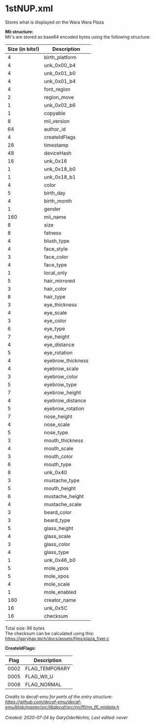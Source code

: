 # 1stNUP.xml

Stores what is displayed on the Wara Wara Plaza

<b>Mii structure:</b>  
Mii's are stored as base64 encoded bytes using the following structure:

| Size (in bits!) | Description         |
| --------------- | ------------------- |
| 4 | birth_platform    |
| 4 | unk_0x00_b4       |
| 4 | unk_0x01_b0       |
| 4 | unk_0x01_b4       |
| 4 | font_region       |
| 2 | region_move       |
| 1 | unk_0x02_b6       |
| 1 | copyable          |
| 8 | mii_version      |
| 64 | author_id        |
| 4 | createIdFlags     |
| 28 | timestamp        |
| 48 | deviceHash       |
| 16 | unk_0x16         |  
| 1 | unk_0x18_b0       | 
| 1 | unk_0x18_b1       | 
| 4 | color             | 
| 5 | birth_day         | 
| 4 | birth_month       | 
| 1 | gender            | 
| 160 | mii_name         |  
| 8 | size              |
| 8 | fatness           |
| 4 | blush_type        |
| 4 | face_style        |
| 3 | face_color        |
| 4 | face_type         |
| 1 | local_only        |
| 5 | hair_mirrored     |
| 3 | hair_color        |
| 8 | hair_type         |
| 3 | eye_thickness     |
| 4 | eye_scale         |
| 3 | eye_color         |
| 6 | eye_type          |
| 7 | eye_height        |
| 4 | eye_distance      |
| 5 | eye_rotation      |
| 4 | eyebrow_thickness |
| 4 | eyebrow_scale     |
| 3 | eyebrow_color     |
| 5 | eyebrow_type      |
| 7 | eyebrow_height    |
| 4 | eyebrow_distance  |
| 5 | eyebrow_rotation  |
| 7 | nose_height       |
| 4 | nose_scale        |
| 5 | nose_type         |
| 3 | mouth_thickness   |
| 4 | mouth_scale       |
| 3 | mouth_color       |
| 6 | mouth_type        |
| 8 | unk_0x40          |
| 3 | mustache_type     |
| 5 | mouth_height      |
| 6 | mustache_height   |
| 4 | mustache_scale    |
| 3 | beard_color       |
| 3 | beard_type        |
| 5 | glass_height      |
| 4 | glass_scale       |
| 3 | glass_color       |
| 4 | glass_type        |
| 1 | unk_0x46_b0       |
| 5 | mole_ypos         |
| 5 | mole_xpos         |
| 4 | mole_scale        |
| 1 | mole_enabled      |
| 160 | creator_name     |
| 16 | unk_0x5C         |
| 16 | checksum         |

Total size: 96 bytes  
The checksum can be calculated using this: https://garyhax.tech/docs/assets/files/plaza_fixer.c  

<b>CreateIdFlags:</b>

| Flag | Description    |
| -----| ---------------|
| 0002 | FLAG_TEMPORARY |
| 0005 | FLAG_WII_U     |
| 0008 | FLAG_NORMAL    |

<i>Credits to decaf-emu for parts of the entry structure: https://github.com/decaf-emu/decaf-emu/blob/master/src/libdecaf/src/nn/ffl/nn_ffl_miidata.h</i>
<br><br>
<i>Created: 2020-07-24 by GaryOderNichts, Last edited: never</i>